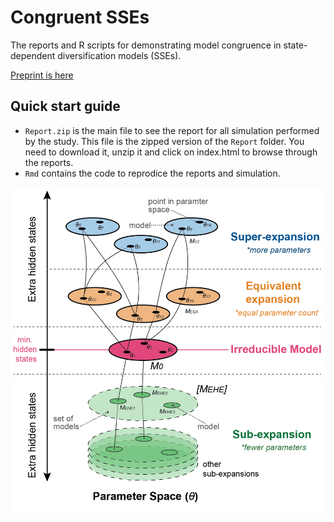 # Congruent SSEs
 The reports and R scripts for demonstrating model congruence in state-dependent diversification models (SSEs).

[Preprint is here](https://www.biorxiv.org/content/10.1101/2022.07.04.498736v2)

## Quick start guide


 * `Report.zip` is the main file to see the report for all simulation performed by the study. This file is the zipped version of the `Report` folder. You need to download it, unzip it and click on index.html to browse through the reports.
 * `Rmd` contains the code to reprodice the reports and simulation.



 <p align="left">
  <img src="https://github.com/sergeitarasov/Congruent-SSE-CTMC/blob/main/Fig_class.png" width="600" title="hover text">
</p>  
